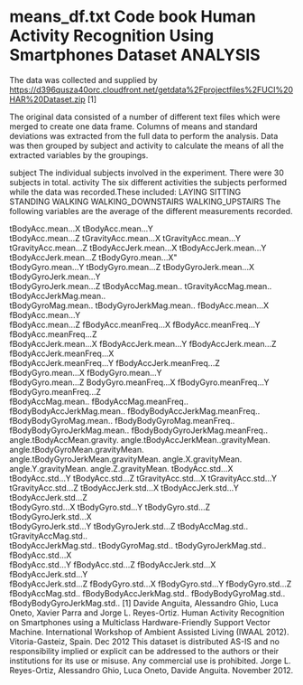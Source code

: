means_df.txt  Code book
Human Activity Recognition Using Smartphones Dataset ANALYSIS
=======================
The data was collected and supplied by https://d396qusza40orc.cloudfront.net/getdata%2Fprojectfiles%2FUCI%20HAR%20Dataset.zip    [1]

The original data consisted of a number of different text files which were merged to create one data frame.
Columns of means and standard deviations was extracted from the full data to perform the analysis.
Data was then grouped by subject and activity to calculate the means of all the extracted variables by the groupings.  


subject
The individual subjects involved in the experiment. There were 30 subjects in total.
activity
The six different activities the subjects performed while the data was recorded.These included:
LAYING 
SITTING         
STANDING 
WALKING 
WALKING_DOWNSTAIRS
WALKING_UPSTAIRS
The following variables are the average of the different measurements recorded.  

tBodyAcc.mean...X
tBodyAcc.mean...Y                   tBodyAcc.mean...Z
tGravityAcc.mean...X
tGravityAcc.mean...Y
tGravityAcc.mean...Z
tBodyAccJerk.mean...X
tBodyAccJerk.mean...Y
tBodyAccJerk.mean...Z
tBodyGyro.mean...X"                  tBodyGyro.mean...Y
tBodyGyro.mean...Z
tBodyGyroJerk.mean...X
tBodyGyroJerk.mean...Y              tBodyGyroJerk.mean...Z
tBodyAccMag.mean..
tGravityAccMag.mean..
tBodyAccJerkMag.mean..              tBodyGyroMag.mean..
tBodyGyroJerkMag.mean..
fBodyAcc.mean...X
fBodyAcc.mean...Y                   fBodyAcc.mean...Z
fBodyAcc.meanFreq...X
fBodyAcc.meanFreq...Y
fBodyAcc.meanFreq...Z               fBodyAccJerk.mean...X
fBodyAccJerk.mean...Y
fBodyAccJerk.mean...Z
fBodyAccJerk.meanFreq...X           fBodyAccJerk.meanFreq...Y
fBodyAccJerk.meanFreq...Z
fBodyGyro.mean...X
fBodyGyro.mean...Y                  fBodyGyro.mean...Z
BodyGyro.meanFreq...X
fBodyGyro.meanFreq...Y
fBodyGyro.meanFreq...Z       fBodyAccMag.mean..
fBodyAccMag.meanFreq..
fBodyBodyAccJerkMag.mean..
fBodyBodyAccJerkMag.meanFreq..      fBodyBodyGyroMag.mean..
fBodyBodyGyroMag.meanFreq..
fBodyBodyGyroJerkMag.mean..
fBodyBodyGyroJerkMag.meanFreq..     angle.tBodyAccMean.gravity.
angle.tBodyAccJerkMean..gravityMean.
angle.tBodyGyroMean.gravityMean.
angle.tBodyGyroJerkMean.gravityMean.angle.X.gravityMean.
angle.Y.gravityMean.
angle.Z.gravityMean.
tBodyAcc.std...X               tBodyAcc.std...Y
tBodyAcc.std...Z
tGravityAcc.std...X
tGravityAcc.std...Y                 tGravityAcc.std...Z
tBodyAccJerk.std...X
tBodyAccJerk.std...Y
tBodyAccJerk.std...Z                tBodyGyro.std...X
tBodyGyro.std...Y
tBodyGyro.std...Z
tBodyGyroJerk.std...X               tBodyGyroJerk.std...Y
tBodyGyroJerk.std...Z
tBodyAccMag.std..
tGravityAccMag.std..            tBodyAccJerkMag.std..
tBodyGyroMag.std..
tBodyGyroJerkMag.std..
fBodyAcc.std...X                    fBodyAcc.std...Y
fBodyAcc.std...Z
fBodyAccJerk.std...X
fBodyAccJerk.std...Y                fBodyAccJerk.std...Z
fBodyGyro.std...X
fBodyGyro.std...Y
fBodyGyro.std...Z                   fBodyAccMag.std..
fBodyBodyAccJerkMag.std..
fBodyBodyGyroMag.std..
fBodyBodyGyroJerkMag.std.. 
[1] Davide Anguita, Alessandro Ghio, Luca Oneto, Xavier Parra and Jorge L. Reyes-Ortiz. Human ActivityRecognition on Smartphones using a Multiclass Hardware-Friendly Support Vector Machine. InternationalWorkshop of Ambient Assisted Living (IWAAL 2012). Vitoria-Gasteiz, Spain. Dec 2012This dataset is distributed AS-IS and no responsibility implied or explicit can be addressed to the authors ortheir institutions for its use or misuse. Any commercial use is prohibited.Jorge L. Reyes-Ortiz, Alessandro Ghio, Luca Oneto, Davide Anguita. November 2012.  